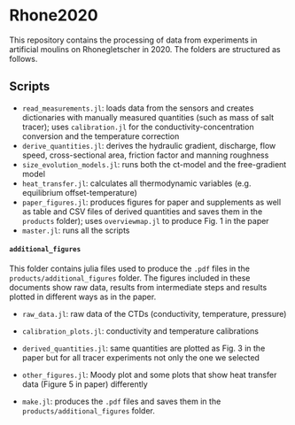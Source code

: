 # Rhone2020

This repository contains the processing of data from experiments in artificial moulins on Rhonegletscher in 2020. The folders are structured as follows.

## Scripts
- `read_measurements.jl`: loads data from the sensors and creates dictionaries with manually measured quantities (such as mass of salt tracer); uses `calibration.jl` for the conductivity-concentration conversion and the temperature correction
- `derive_quantities.jl`: derives the hydraulic gradient, discharge, flow speed, cross-sectional area, friction factor and manning roughness
- `size_evolution_models.jl`: runs both the ct-model and the free-gradient model
- `heat_transfer.jl`: calculates all thermodynamic variables (e.g. equilibrium offset-temperature)
- `paper_figures.jl`: produces figures for paper and supplements as well as table and CSV files of derived quantities and saves them in the `products` folder); uses `overviewmap.jl` to produce Fig. 1 in the paper
- `master.jl`: runs all the scripts

#### `additional_figures`
This folder contains julia files used to produce the `.pdf` files in the `products/additional_figures` folder. The figures included in these documents show raw data, results from intermediate steps and results plotted in different ways as in the paper.
- `raw_data.jl`: raw data of the CTDs (conductivity, temperature, pressure)
- `calibration_plots.jl`: conductivity and temperature calibrations
- `derived_quantities.jl`: same quantities are plotted as Fig. 3 in the paper but for all tracer experiments not only the one we selected
- `other_figures.jl`: Moody plot and some plots that show heat transfer data (Figure 5 in paper) differently

- `make.jl`: produces the `.pdf` files and saves them in the `products/additional_figures` folder.
